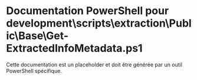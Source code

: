 # Documentation PowerShell pour development\scripts\extraction\Public\Base\Get-ExtractedInfoMetadata.ps1

Cette documentation est un placeholder et doit être générée par un outil PowerShell spécifique.
